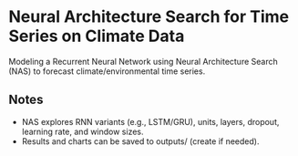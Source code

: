 # Neural Architecture Search for Time Series on Climate Data

Modeling a Recurrent Neural Network using Neural Architecture Search (NAS) to forecast climate/environmental time series.

## Notes

- NAS explores RNN variants (e.g., LSTM/GRU), units, layers, dropout, learning rate, and window sizes.
- Results and charts can be saved to outputs/ (create if needed).
